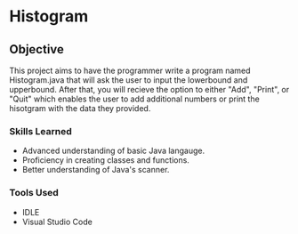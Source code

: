 # Histogram
## Objective
This project aims to have the programmer write a program named Histogram.java that will ask the user to input the lowerbound and upperbound. After that, you will recieve the option to either "Add", "Print", or "Quit" which enables the user to add additional numbers or print the hisotgram with the data they provided.

### Skills Learned
- Advanced understanding of basic Java langauge.
- Proficiency in creating classes and functions.
- Better understanding of Java's scanner.
### Tools Used
- IDLE
- Visual Studio Code
